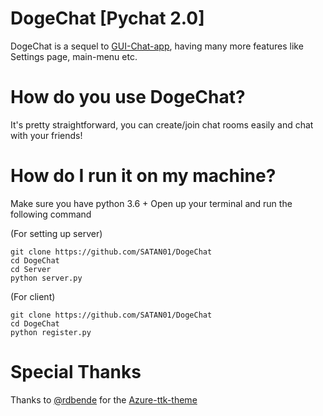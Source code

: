 # DogeChat [Pychat 2.0]
DogeChat is a sequel to [GUI-Chat-app](https://github.com/SATAN01/GUI-chat-app), having many more features
like Settings page, main-menu etc.

# How do you use DogeChat?
It's pretty straightforward, you can create/join chat rooms easily and chat with your friends!

# How do I run it on my machine?

Make sure you have python 3.6 +
Open up your terminal and run the following command

(For setting up server)
```
git clone https://github.com/SATAN01/DogeChat
cd DogeChat
cd Server
python server.py
```

(For client)
```
git clone https://github.com/SATAN01/DogeChat
cd DogeChat
python register.py
```

# Special Thanks

Thanks to [@rdbende](https://github.com/rdbende) for the [Azure-ttk-theme](https://github.com/rdbende/Azure-ttk-theme)
